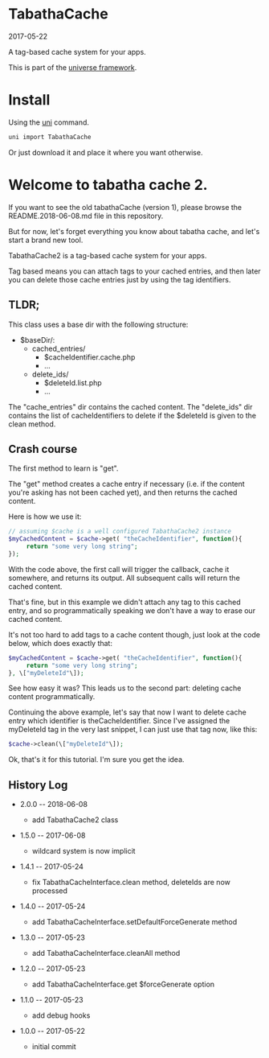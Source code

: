 TabathaCache
===========
2017-05-22


A tag-based cache system for your apps.


This is part of the [universe framework](https://github.com/karayabin/universe-snapshot).


Install
==========
Using the [uni](https://github.com/lingtalfi/universe-naive-importer) command.
```bash
uni import TabathaCache
```

Or just download it and place it where you want otherwise.





Welcome to tabatha cache 2.
===================
If you want to see the old tabathaCache (version 1), please browse the README.2018-06-08.md file in this repository.

But for now, let's forget everything you know about tabatha cache, and let's start a brand new tool.

TabathaCache2 is a tag-based cache system for your apps.

Tag based means you can attach tags to your cached entries,
and then later you can delete those cache entries just by using the tag identifiers.


TLDR;
----------------
This class uses a base dir with the following structure:

- $baseDir/:
     - cached_entries/
         - $cacheIdentifier.cache.php
         - ...
     - delete_ids/
         - $deleteId.list.php
         - ...

The "cache_entries" dir contains the cached content.
The "delete_ids" dir contains the list of cacheIdentifiers to delete if the $deleteId is given to the clean method.






Crash course
--------------------
The first method to learn is "get".

The "get" method creates a cache entry if necessary (i.e. if the content
you're asking has not been cached yet), and then returns the cached content.


Here is how we use it:

```php
// assuming $cache is a well configured TabathaCache2 instance
$myCachedContent = $cache->get( "theCacheIdentifier", function(){
     return "some very long string";
});
```


With the code above, the first call will trigger the callback, cache it somewhere, and returns its output.
All subsequent calls will return the cached content.


That's fine, but in this example we didn't attach any tag to this cached entry, and so programmatically
speaking we don't have a way to erase our cached content.

It's not too hard to add tags to a cache content though, just look at the code below, which does exactly that:


```php
$myCachedContent = $cache->get( "theCacheIdentifier", function(){
     return "some very long string";
}, \["myDeleteId"\]);
```


See how easy it was?
This leads us to the second part: deleting cache content programmatically.


Continuing the above example, let's say that now I want to delete cache entry which identifier is theCacheIdentifier.
Since I've assigned the myDeleteId tag in the very last snippet, I can just use that tag now, like this:

```php
$cache->clean(\["myDeleteId"\]);
```



Ok, that's it for this tutorial.
I'm sure you get the idea.





History Log
------------------    
    
- 2.0.0 -- 2018-06-08

    - add TabathaCache2 class
    
- 1.5.0 -- 2017-06-08

    - wildcard system is now implicit
    
- 1.4.1 -- 2017-05-24

    - fix TabathaCacheInterface.clean method, deleteIds are now processed
    
- 1.4.0 -- 2017-05-24

    - add TabathaCacheInterface.setDefaultForceGenerate method
    
- 1.3.0 -- 2017-05-23

    - add TabathaCacheInterface.cleanAll method
    
- 1.2.0 -- 2017-05-23

    - add TabathaCacheInterface.get $forceGenerate option
    
- 1.1.0 -- 2017-05-23

    - add debug hooks
    
- 1.0.0 -- 2017-05-22

    - initial commit